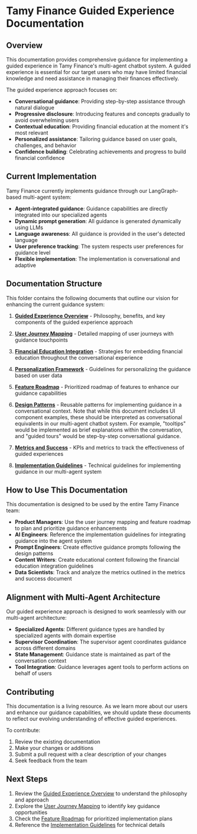 # Tamy Finance Guided Experience Documentation

## Overview

This documentation provides comprehensive guidance for implementing a guided experience in Tamy Finance's multi-agent chatbot system. A guided experience is essential for our target users who may have limited financial knowledge and need assistance in managing their finances effectively.

The guided experience approach focuses on:

- **Conversational guidance**: Providing step-by-step assistance through natural dialogue
- **Progressive disclosure**: Introducing features and concepts gradually to avoid overwhelming users
- **Contextual education**: Providing financial education at the moment it's most relevant
- **Personalized assistance**: Tailoring guidance based on user goals, challenges, and behavior
- **Confidence building**: Celebrating achievements and progress to build financial confidence

## Current Implementation

Tamy Finance currently implements guidance through our LangGraph-based multi-agent system:

- **Agent-integrated guidance**: Guidance capabilities are directly integrated into our specialized agents
- **Dynamic prompt generation**: All guidance is generated dynamically using LLMs
- **Language awareness**: All guidance is provided in the user's detected language
- **User preference tracking**: The system respects user preferences for guidance level
- **Flexible implementation**: The implementation is conversational and adaptive

## Documentation Structure

This folder contains the following documents that outline our vision for enhancing the current guidance system:

1. [**Guided Experience Overview**](./guided-experience-overview.md) - Philosophy, benefits, and key components of the guided experience approach

2. [**User Journey Mapping**](./user-journey-mapping.md) - Detailed mapping of user journeys with guidance touchpoints

3. [**Financial Education Integration**](./financial-education-integration.md) - Strategies for embedding financial education throughout the conversational experience

4. [**Personalization Framework**](./personalization-framework.md) - Guidelines for personalizing the guidance based on user data

5. [**Feature Roadmap**](./feature-roadmap.md) - Prioritized roadmap of features to enhance our guidance capabilities

6. [**Design Patterns**](./design-patterns.md) - Reusable patterns for implementing guidance in a conversational context. Note that while this document includes UI component examples, these should be interpreted as conversational equivalents in our multi-agent chatbot system. For example, "tooltips" would be implemented as brief explanations within the conversation, and "guided tours" would be step-by-step conversational guidance.

7. [**Metrics and Success**](./metrics-and-success.md) - KPIs and metrics to track the effectiveness of guided experiences

8. [**Implementation Guidelines**](./implementation-guidelines.md) - Technical guidelines for implementing guidance in our multi-agent system

## How to Use This Documentation

This documentation is designed to be used by the entire Tamy Finance team:

- **Product Managers**: Use the user journey mapping and feature roadmap to plan and prioritize guidance enhancements
- **AI Engineers**: Reference the implementation guidelines for integrating guidance into the agent system
- **Prompt Engineers**: Create effective guidance prompts following the design patterns
- **Content Writers**: Create educational content following the financial education integration guidelines
- **Data Scientists**: Track and analyze the metrics outlined in the metrics and success document

## Alignment with Multi-Agent Architecture

Our guided experience approach is designed to work seamlessly with our multi-agent architecture:

- **Specialized Agents**: Different guidance types are handled by specialized agents with domain expertise
- **Supervisor Coordination**: The supervisor agent coordinates guidance across different domains
- **State Management**: Guidance state is maintained as part of the conversation context
- **Tool Integration**: Guidance leverages agent tools to perform actions on behalf of users

## Contributing

This documentation is a living resource. As we learn more about our users and enhance our guidance capabilities, we should update these documents to reflect our evolving understanding of effective guided experiences.

To contribute:

1. Review the existing documentation
2. Make your changes or additions
3. Submit a pull request with a clear description of your changes
4. Seek feedback from the team

## Next Steps

1. Review the [Guided Experience Overview](./guided-experience-overview.md) to understand the philosophy and approach
2. Explore the [User Journey Mapping](./user-journey-mapping.md) to identify key guidance opportunities
3. Check the [Feature Roadmap](./feature-roadmap.md) for prioritized implementation plans
4. Reference the [Implementation Guidelines](./implementation-guidelines.md) for technical details
